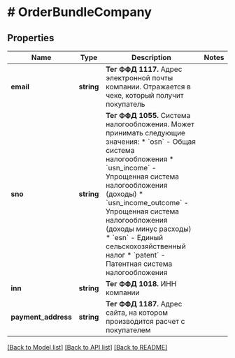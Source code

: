 # # OrderBundleCompany

## Properties

Name | Type | Description | Notes
------------ | ------------- | ------------- | -------------
**email** | **string** | __Тег ФФД 1117.__ Адрес электронной почты компании. Отражается в чеке, который получит покупатель |
**sno** | **string** | __Тег ФФД 1055.__ Система налогообложения. Может принимать следующие значения:   * &#x60;osn&#x60; - Общая система налогообложения   * &#x60;usn_income&#x60; - Упрощенная система налогообложения (доходы)   * &#x60;usn_income_outcome&#x60; - Упрощенная система налогообложения (доходы минус расходы)   * &#x60;esn&#x60; - Единый сельскохозяйственный налог   * &#x60;patent&#x60; - Патентная система налогообложения |
**inn** | **string** | __Тег ФФД 1018.__ ИНН компании |
**payment_address** | **string** | __Тег ФФД 1187.__ Адрес сайта, на котором производится расчет с покупателем |

[[Back to Model list]](../../README.md#models) [[Back to API list]](../../README.md#endpoints) [[Back to README]](../../README.md)

